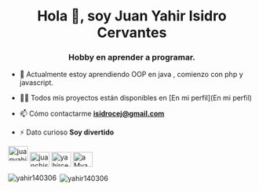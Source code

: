 <h1 align="center">Hola 👋, soy Juan Yahir Isidro Cervantes</h1>
<h3 align="center">Hobby en aprender a programar.</h3>

- 🌱 Actualmente estoy aprendiendo OOP en java , comienzo con php y javascript.

- 👨‍💻 Todos mis proyectos están disponibles en [En mi perfil](En mi perfil)

- 📫 Cómo contactarme **isidrocej@gmail.com**

- ⚡ Dato curioso **Soy divertido**

<p align="left">
<a href="https://twitter.com/juanyahirisidr1" target="blank"><img align="center " src="https://raw.githubusercontent.com/rahuldkjain/github-profile-readme-generator/master/src/images/icons/Social/twitter.svg" alt="juanyahirisidr1" height="30" width= "40" /></a>
<a href="https://fb.com/juanchis cervantes" target="blank"><img align="center" src="https://raw.githubusercontent.com/rahuldkjain/github-profile-readme-generator/master/src/images/icons/Social/facebook.svg" alt="juanchis cervantes" height="30" width="40" /></a>
<a href="https://instagram.com/yahircer1406" target="blank"><img align="center" src="https://raw.githubusercontent.com/rahuldkjain/github-profile-readme-generator /master/src/images/icons/Social/instagram.svg" alt="yahircer1406" height="30" width="40" /></a>
<a href="https://discord.gg/aMyahirGc " target="en blanco"><img align="center" src="https://raw.githubusercontent.com/rahuldkjain/github-profile-readme-generator/master/src/images/icons/Social/discord.svg " alt="aMyahirGc" height="30" width="40" /></a>
</p>

<p><img align="left" src="https://github-readme-stats.vercel.app/api/top-langs?username=yahir140306&show_icons=true&locale=en&layout=compact" alt="yahir140306" /> </p>

<p> <img align="center" src="https://github-readme-stats.vercel.app/api?username=yahir140306&show_icons=true&locale=en" alt="yahir140306" /> </p>

